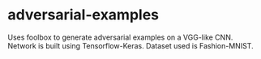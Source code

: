 # adversarial-examples

Uses foolbox to generate adversarial examples on a VGG-like CNN. Network is built using Tensorflow-Keras. Dataset used is Fashion-MNIST.
